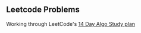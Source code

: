 ## Leetcode Problems

Working through LeetCode's [14 Day Algo Study plan](https://leetcode.com/study-plan/algorithm)
